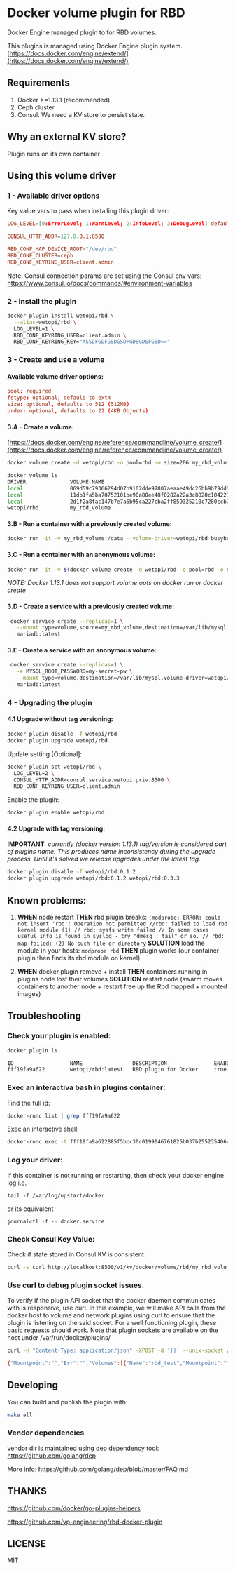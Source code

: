 # Docker volume plugin for RBD

Docker Engine managed plugin to for RBD volumes.

This plugins is managed using Docker Engine plugin system.
[https://docs.docker.com/engine/extend/](https://docs.docker.com/engine/extend/)

## Requirements

1. Docker >=1.13.1 (recommended)
2. Ceph cluster
3. Consul. We need a KV store to persist state. 

## Why an external KV store?

Plugin runs on its own container 

## Using this volume driver

### 1 - Available driver options

Key value vars to pass when installing this plugin driver:

```conf
LOG_LEVEL=[0:ErrorLevel; 1:WarnLevel; 2:InfoLevel; 3:DebugLevel] defaults to 0

CONSUL_HTTP_ADDR=127.0.0.1:8500

RBD_CONF_MAP_DEVICE_ROOT="/dev/rbd"
RBD_CONF_CLUSTER=ceph
RBD_CONF_KEYRING_USER=client.admin
```

Note: Consul connection params are set using the Consul env vars: https://www.consul.io/docs/commands/#environment-variables


### 2 - Install the plugin

```bash
docker plugin install wetopi/rbd \
  --alias=wetopi/rbd \
  LOG_LEVEL=1 \
  RBD_CONF_KEYRING_USER=client.admin \
  RBD_CONF_KEYRING_KEY="ASSDFGDFGSDGSDFGDSGDSFGSD=="
```

### 3 - Create and use a volume

#### Available volume driver options:

```conf
pool: required
fstype: optional, defauls to ext4
size: optional, defaults to 512 (512MB)
order: optional, defaults to 22 (4KB Objects)
```

#### 3.A - Create a volume: 

[https://docs.docker.com/engine/reference/commandline/volume_create/](https://docs.docker.com/engine/reference/commandline/volume_create/)

```sh
docker volume create -d wetopi/rbd -o pool=rbd -o size=206 my_rbd_volume

docker volume ls
DRIVER              VOLUME NAME
local               069d59c79366294d07b9102dde97807aeaae49dc26bb9b79dd5b983f7041d069
local               11db1fa5ba70752101be90a80ee48f0282a22a3c8020c1042219ed1ed5cb0557
local               2d1f2a8fac147b7e7a6b95ca227eba2ff859325210c7280ccb73fd5beda6e67a
wetopi/rbd          my_rbd_volume
```

#### 3.B - Run a container with a previously created volume: 

```bash
docker run -it -v my_rbd_volume:/data --volume-driver=wetopi/rbd busybox sh
```

#### 3.C - Run a container with an anonymous volume: 

```bash
docker run -it -v $(docker volume create -d wetopi/rbd -o pool=rbd -o size=206):/data --volume-driver=wetopi/rbd -o pool=rbd -o size=206 busybox sh
```
*NOTE: Docker 1.13.1 does not support volume opts on docker run or docker create*

#### 3.D - Create a service with a previously created volume: 

```bash
 docker service create --replicas=1 \
   --mount type=volume,source=my_rbd_volume,destination=/var/lib/mysql,volume-driver=wetopi/rbd \
   mariadb:latest
```

#### 3.E - Create a service with an anonymous volume: 

```bash
 docker service create --replicas=1 \
   -e MYSQL_ROOT_PASSWORD=my-secret-pw \
   --mount type=volume,destination=/var/lib/mysql,volume-driver=wetopi/rbd,volume-opt=pool=rbd,volume-opt=size=512 \
   mariadb:latest
```


### 4 - Upgrading the plugin

#### 4.1 Upgrade without tag versioning:


```bash
docker plugin disable -f wetopi/rbd 
docker plugin upgrade wetopi/rbd 
```

Update setting [Optional]:
```bash
docker plugin set wetopi/rbd \
  LOG_LEVEL=2 \
  CONSUL_HTTP_ADDR=consul.service.wetopi.priv:8500 \
  RBD_CONF_KEYRING_USER=client.admin
```

Enable the plugin:
```bash
docker plugin enable wetopi/rbd 
```


#### 4.2 Upgrade with tag versioning:

**IMPORTANT:** *currently (docker version 1.13.1) tag/version is considered part of plugins name. This produces name inconsistency during the upgrade process. Until it's solved we release upgrades under the latest tag.*

```bash
docker plugin disable -f wetopi/rbd:0.1.2
docker plugin upgrade wetopi/rbd:0.1.2 wetopi/rbd:0.3.3 
```

## Known problems:

1. **WHEN** node restart **THEN** rbd plugin breaks: `(modprobe: ERROR: could not insert 'rbd': Operation not permitted //rbd: failed to load rbd kernel module (1) // rbd: sysfs write failed // In some cases useful info is found in syslog - try "dmesg | tail" or so. // rbd: map failed: (2) No such file or directory`
 **SOLUTION** load the module in your hosts: `modprobe rbd` **THEN** plugin works (our container plugin then finds its rbd module on kernel)
  
  
2. **WHEN** docker plugin remove  + install **THEN** containers running in plugins node lost their volumes
  **SOLUTION** restart node (swarm moves containers to another node + restart free up the Rbd mapped + mounted images) 


## Troubleshooting

### Check your plugin is enabled:

```bash
docker plugin ls

ID                  NAME                DESCRIPTION               ENABLED
fff19fa9a622        wetopi/rbd:latest   RBD plugin for Docker     true
```

### Exec an interactiva bash in plugins container:

Find the full id:

```bash
docker-runc list | grep fff19fa9a622
```

Exec an interactive shell:

```bash
docker-runc exec -t fff19fa9a622885f5bcc30c0199046761825b037b25523540647b12ccf84403be bash
```

### Log your driver:

If this container is not running or restarting, then check your docker engine log i.e. 

`tail -f /var/log/upstart/docker` 

or its equivalent 

`journalctl -f -u docker.service`


### Check Consul Key Value:

Check if state stored in Consul KV is consistent:

```bash
curl -s curl http://localhost:8500/v1/kv/docker/volume/rbd/my_rbd_volume?raw
```

### Use curl to debug plugin socket issues.

To verify if the plugin API socket that the docker daemon communicates with is responsive, use curl. In this example, we will make API calls from the docker host to volume and network plugins using curl to ensure that the plugin is listening on the said socket. For a well functioning plugin, these basic requests should work. Note that plugin sockets are available on the host under /var/run/docker/plugins/<pluginID>

```bash
curl -H "Content-Type: application/json" -XPOST -d '{}' --unix-socket /var/run/docker/plugins/546ac5b9043ce0f49552b14e9fb73dc78f1028d2da7e894ab599e6546566c0df/rbd.sock http:/VolumeDriver.List

{"Mountpoint":"","Err":"","Volumes":[{"Name":"rbd_test","Mountpoint":"","Status":null},{"Name":"demo_test","Mountpoint":"/mnt/volumes/demo_test","Status":null}],"Volume":null,"Capabilities":{"Scope":""}}
```


## Developing

You can build and publish the plugin with:

```bash
make all
```

### Vendor dependencies

vendor dir is maintained using dep dependency tool: https://github.com/golang/dep

More info: https://github.com/golang/dep/blob/master/FAQ.md

## THANKS

https://github.com/docker/go-plugins-helpers

https://github.com/yp-engineering/rbd-docker-plugin

## LICENSE

MIT
